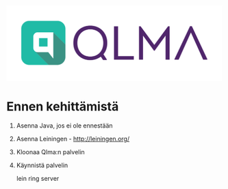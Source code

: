 ![QLMA logo](https://raw.githubusercontent.com/qlma/media/master/qlma.png)

# Ennen kehittämistä

1. Asenna Java, jos ei ole ennestään
1. Asenna Leiningen - http://leiningen.org/
1. Kloonaa Qlma:n palvelin
1. Käynnistä palvelin
    
    lein ring server

